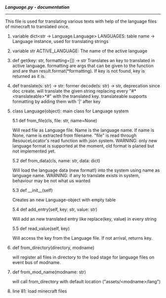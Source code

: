 ***Language.py - documentation***
___

This file is used for translating various texts with help of the 
language files of minecraft to translated once.

1. variable dict<str -> Language.Language> LANGUAGES: 
table name -> Language instance, used for translating strings

2. variable str ACTIVE_LANGUAGE: The name of the active language

3. def get(key: str, formatting=[]) -> str
    Translates an key to translated in active language. formatting are
    args that can be given to the function and are than 
    result.format(*formatting). If key is not found, key is returned as
    it is. 
    

4. def translate(s: str) -> str:
    former decode(s: str) -> str, deprecation since doc create.
    will translate the given string replacing every 
    "#\*\<translateable\>\*#" with the translated key. translateable 
    supports formatting by adding them with '|' after key

5. class Language(object):
    main class for Language system
    
    5.1 def from_file(cls, file: str, name=None)
    
    Will read file as Language file. Name is the language name. If name
    is None, name is extracted from filename. "file" is read through 
    ResouceLocator's read function with json system.
    WARNING: only new language format is supported at the moment,
    old format is planed but not implemented yet.
    
    5.2 def from_data(cls, name: str, data: dict)
    
    Will load the language data (new format!) into the system using name
    as language name. WARNING: if any to translate exists in system, 
    behaviour may be not what us wanted
    
    5.3 def \_\_init__(self)
    
    Creates an new Language-object with empty table
    
    5.4 def add_entry(self, key: str, value: str)
    
    Will add an new translated entry like replace(key, value) in every 
    string
    
    5.5 def read_value(self, key)
    
    Will access the key from the Language file. If not arrival, returns
    key.
    
6. def from_directory(directory, modname)
    
    will register all files in directory to the load stage
    for language files on event bus of modname.

7. def from_mod_name(modname: str)
    
    will call from_directory with default location 
    ("assets/\<modname\>/lang")

8. line 81: load minecraft files